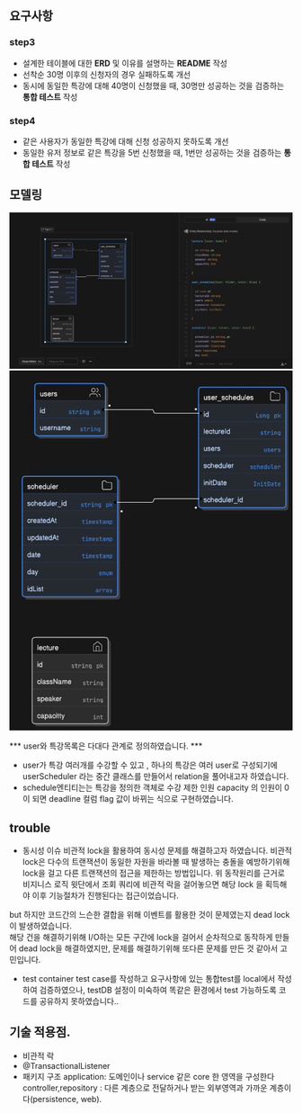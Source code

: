 ## 요구사항

### step3
- 설계한 테이블에 대한 **ERD** 및 이유를 설명하는 **README** 작성
- 선착순 30명 이후의 신청자의 경우 실패하도록 개선
- 동시에 동일한 특강에 대해 40명이 신청했을 때, 30명만 성공하는 것을 검증하는 **통합 테스트** 작성
### step4
- 같은 사용자가 동일한 특강에 대해 신청 성공하지 못하도록 개선
- 동일한 유저 정보로 같은 특강을 5번 신청했을 때, 1번만 성공하는 것을 검증하는 **통합 테스트** 작성

## 모델링
![erd.png](src/main/resources/static/erd.png)
![diagram_도식.png](src/main/resources/static/diagram_%EB%8F%84%EC%8B%9D.png)

*** user와 특강목록은 다대다 관계로 정의하였습니다. ***

- user가 특강 여러개를 수강할 수 있고 , 하나의 특강은 여러 user로 구성되기에 userScheduler 라는 중간 클래스를 만들어서 relation을 풀어내고자 하였습니다.
- schedule엔티티는는 특강을 정의한 객체로  수강 제한 인원 capacity 의 인원이 0 이 되면 deadline 컬럼 flag 값이 바뀌는 식으로 구현하였습니다.

## trouble 
- 동시성 이슈 
 비관적 lock을 활용하여 동시성 문제를 해결하고자 하였습니다.
 비관적 lock은 다수의 트랜잭션이 동일한 자원을 바라볼 때 발생하는 충돌을 예방하기위해 lock을 걸고 다른 트랜잭션의 접근을 제한하는 방법입니다.
 위 동작원리를 근거로 비지니스 로직 윗단에서 조회 쿼리에 비관적 락을 걸어놓으면 해당 lock 을 획득해야 이후 기능절차가 진행된다는 접근이었습니다.

but 
 하지만 코드간의 느슨한 결합을 위해 이벤트를 활용한 것이 문제였는지 dead lock 이 발생하였습니다.  
 해당 건을 해결하기위해 I/O하는 모든 구간에 lock을 걸어서 순차적으로 동작하게 만들어 dead lock을 해결하였지만, 
 문제를 해결하기위해 또다른 문제를 만든 것 같아서 고민입니다.

- test container
test case를 작성하고 요구사항에 있는 통합test를 local에서 작성하여 검증하였으나, 
testDB 설정이 미숙하여 똑같은 환경에서 test 가능하도록 코드를 공유하지 못하였습니다..

## 기술 적용점. 

- 비관적 락
- @TransactionalListener
- 패키지 구조 
application: 도메인이나 service 같은 core 한 영역을 구성한다 
controller,repository : 다른 계층으로 전달하거나 받는 외부영역과 가까운 계층이다(persistence, web). 

